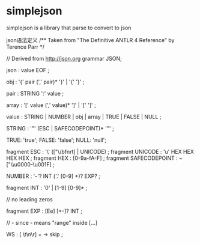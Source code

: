 # simplejson

simplejson is a library that parse to convert to json

json语法定义
/** Taken from "The Definitive ANTLR 4 Reference" by Terence Parr */

// Derived from http://json.org
grammar JSON;

json
   : value EOF
   ;

obj
   : '{' pair (',' pair)* '}'
   | '{' '}'
   ;

pair
   : STRING ':' value
   ;

array
   : '[' value (',' value)* ']'
   | '[' ']'
   ;

value
   : STRING
   | NUMBER
   | obj
   | array
   | TRUE
   | FALSE
   | NULL
   ;

STRING
   : '"' (ESC | SAFECODEPOINT)* '"'
   ;

TRUE: 'true';
FALSE: 'false';
NULL: 'null';

fragment ESC
   : '\\' (["\\/bfnrt] | UNICODE)
   ;
fragment UNICODE
   : 'u' HEX HEX HEX HEX
   ;
fragment HEX
   : [0-9a-fA-F]
   ;
fragment SAFECODEPOINT
   : ~ ["\\\u0000-\u001F]
   ;


NUMBER
   : '-'? INT ('.' [0-9] +)? EXP?
   ;


fragment INT
   : '0' | [1-9] [0-9]*
   ;

// no leading zeros

fragment EXP
   : [Ee] [+\-]? INT
   ;

// \- since - means "range" inside [...]

WS
   : [ \t\n\r] + -> skip
;